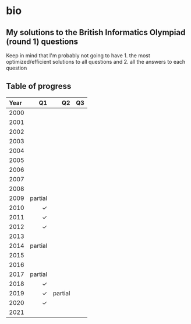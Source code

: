 # bio
## My solutions to the British Informatics Olympiad (round 1) questions

Keep in mind that I'm probably not going to have 1. the most optimized/efficient solutions to all questions and 2. all the answers to each question

## Table of progress

| Year | Q1      | Q2      | Q3      |
| :--- | ------: | ------: | ------: |
| 2000 |         |         |         |
| 2001 |         |         |         |
| 2002 |         |         |         |
| 2003 |         |         |         |
| 2004 |         |         |         |
| 2005 |         |         |         |
| 2006 |         |         |         |
| 2007 |         |         |         |
| 2008 |         |         |         |
| 2009 | partial |         |         |
| 2010 | &check; |         |         |
| 2011 | &check; |         |         |
| 2012 | &check; |         |         |
| 2013 |         |         |         |
| 2014 | partial |         |         |
| 2015 |         |         |         |
| 2016 |         |         |         |
| 2017 | partial |         |         |
| 2018 | &check; |         |         |
| 2019 | &check; | partial |         |
| 2020 | &check; |         |         |
| 2021 |         |         |         |
